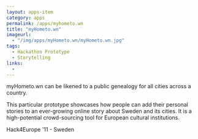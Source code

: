 ```yaml
---
layout: apps-item
category: apps
permalink: /apps/myhometo.wn
title: "myHometo.wn"
imageurl:
  - "/img/apps/myHometo.wn/myHometo.wn.jpg"
tags:
  - Hackathon Prototype
  - Storytelling
links:
  - 
---
```


myHometo.wn can be likened to a public genealogy for all cities across a country.

This particular prototype showcases how people can add their personal stories to an ever-growing online story about Sweden and its cities. It is a high-potential crowd-sourcing tool for European cultural institutions.

 Hack4Europe '11 - Sweden
